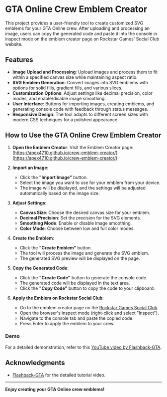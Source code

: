 # GTA Online Crew Emblem Creator

This project provides a user-friendly tool to create customized SVG emblems for your GTA Online crew. After uploading and processing an image, users can copy the generated code and paste it into the console in inspect mode on the emblem creator page on Rockstar Games' Social Club website.

## Features

- **Image Upload and Processing**: Upload images and process them to fit within a specified canvas size while maintaining aspect ratio.
- **SVG Emblem Generation**: Convert images into SVG emblems with options for solid fills, gradient fills, and various slices.
- **Customization Options**: Adjust settings like decimal precision, color modes, and enable/disable image smoothing.
- **User Interface**: Buttons for importing images, creating emblems, and generating console code with feedback through status messages.
- **Responsive Design**: The tool adapts to different screen sizes with modern CSS techniques for a polished appearance.

## How to Use the GTA Online Crew Emblem Creator

1. **Open the Emblem Creator**:
   Visit the Emblem Creator page: [https://apex4710.github.io/crew-emblem-creator/](https://apex4710.github.io/crew-emblem-creator/)

2. **Import an Image**:

   - Click the **"Import Image"** button.
   - Select the image you want to use for your emblem from your device.
   - The image will be displayed, and the settings will be adjusted automatically based on the image size.

3. **Adjust Settings**:

   - **Canvas Size**: Choose the desired canvas size for your emblem.
   - **Decimal Precision**: Set the precision for the SVG elements.
   - **Smoothing Mode**: Enable or disable image smoothing.
   - **Color Mode**: Choose between low and full color modes.

4. **Create the Emblem**:

   - Click the **"Create Emblem"** button.
   - The tool will process the image and generate the SVG emblem.
   - The generated SVG preview will be displayed on the page.

5. **Copy the Generated Code**:

   - Click the **"Create Code"** button to generate the console code.
   - The generated code will be displayed in the text area.
   - Click the **"Copy Code"** button to copy the code to your clipboard.

6. **Apply the Emblem on Rockstar Social Club**:
   - Go to the emblem creator page on the [Rockstar Games Social Club](https://socialclub.rockstargames.com/crew).
   - Open the browser's inspect mode (right-click and select "Inspect").
   - Navigate to the console tab and paste the copied code.
   - Press Enter to apply the emblem to your crew.

### Demo

For a detailed demonstration, refer to this [YouTube video by Flashback-GTA](https://www.youtube.com/watch?v=bGI88KDaKmY).

## Acknowledgments

- [Flashback-GTA](https://www.youtube.com/user/FlashbackGTA) for the detailed tutorial video.

---

**Enjoy creating your GTA Online crew emblems!**
